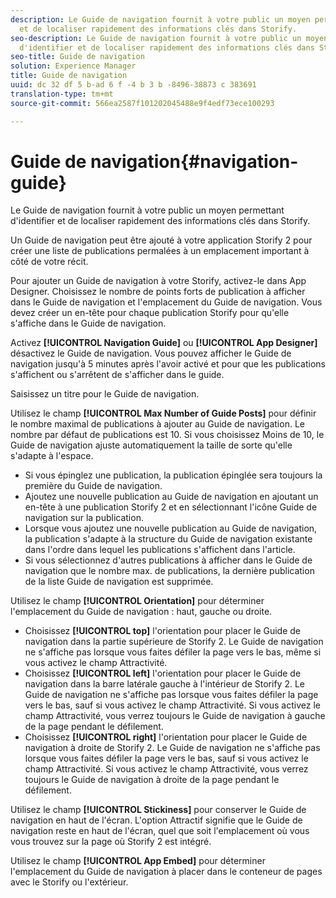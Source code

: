 ```yaml
---
description: Le Guide de navigation fournit à votre public un moyen permettant d'identifier
  et de localiser rapidement des informations clés dans Storify.
seo-description: Le Guide de navigation fournit à votre public un moyen permettant
  d'identifier et de localiser rapidement des informations clés dans Storify.
seo-title: Guide de navigation
solution: Experience Manager
title: Guide de navigation
uuid: dc 32 df 5 b-ad 6 f -4 b 3 b -8496-38873 c 383691
translation-type: tm+mt
source-git-commit: 566ea2587f101202045488e9f4edf73ece100293

---
```



# Guide de navigation{#navigation-guide}

Le Guide de navigation fournit à votre public un moyen permettant d'identifier et de localiser rapidement des informations clés dans Storify.

Un Guide de navigation peut être ajouté à votre application Storify 2 pour créer une liste de publications permalées à un emplacement important à côté de votre récit.

Pour ajouter un Guide de navigation à votre Storify, activez-le dans App Designer. Choisissez le nombre de points forts de publication à afficher dans le Guide de navigation et l'emplacement du Guide de navigation. Vous devez créer un en-tête pour chaque publication Storify pour qu'elle s'affiche dans le Guide de navigation.

Activez **[!UICONTROL Navigation Guide]** ou **[!UICONTROL App Designer]** désactivez le Guide de navigation. Vous pouvez afficher le Guide de navigation jusqu'à 5 minutes après l'avoir activé et pour que les publications s'affichent ou s'arrêtent de s'afficher dans le guide.

Saisissez un titre pour le Guide de navigation.

Utilisez le champ **[!UICONTROL Max Number of Guide Posts]** pour définir le nombre maximal de publications à ajouter au Guide de navigation. Le nombre par défaut de publications est 10. Si vous choisissez Moins de 10, le Guide de navigation ajuste automatiquement la taille de sorte qu'elle s'adapte à l'espace.

* Si vous épinglez une publication, la publication épinglée sera toujours la première du Guide de navigation.
* Ajoutez une nouvelle publication au Guide de navigation en ajoutant un en-tête à une publication Storify 2 et en sélectionnant l'icône Guide de navigation sur la publication.
* Lorsque vous ajoutez une nouvelle publication au Guide de navigation, la publication s'adapte à la structure du Guide de navigation existante dans l'ordre dans lequel les publications s'affichent dans l'article.
* Si vous sélectionnez d'autres publications à afficher dans le Guide de navigation que le nombre max. de publications, la dernière publication de la liste Guide de navigation est supprimée.

Utilisez le champ **[!UICONTROL Orientation]** pour déterminer l'emplacement du Guide de navigation : haut, gauche ou droite.

* Choisissez **[!UICONTROL top]** l'orientation pour placer le Guide de navigation dans la partie supérieure de Storify 2. Le Guide de navigation ne s'affiche pas lorsque vous faites défiler la page vers le bas, même si vous activez le champ Attractivité.
* Choisissez **[!UICONTROL left]** l'orientation pour placer le Guide de navigation dans la barre latérale gauche à l'intérieur de Storify 2. Le Guide de navigation ne s'affiche pas lorsque vous faites défiler la page vers le bas, sauf si vous activez le champ Attractivité. Si vous activez le champ Attractivité, vous verrez toujours le Guide de navigation à gauche de la page pendant le défilement.
* Choisissez **[!UICONTROL right]** l'orientation pour placer le Guide de navigation à droite de Storify 2. Le Guide de navigation ne s'affiche pas lorsque vous faites défiler la page vers le bas, sauf si vous activez le champ Attractivité. Si vous activez le champ Attractivité, vous verrez toujours le Guide de navigation à droite de la page pendant le défilement.

Utilisez le champ **[!UICONTROL Stickiness]** pour conserver le Guide de navigation en haut de l'écran. L'option Attractif signifie que le Guide de navigation reste en haut de l'écran, quel que soit l'emplacement où vous vous trouvez sur la page où Storify 2 est intégré.

Utilisez le champ **[!UICONTROL App Embed]** pour déterminer l'emplacement du Guide de navigation à placer dans le conteneur de pages avec le Storify ou l'extérieur.
